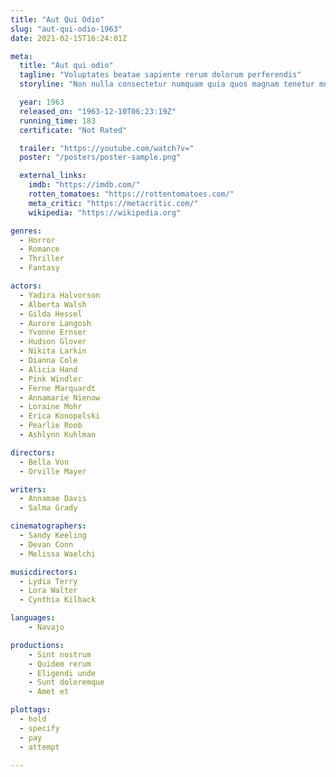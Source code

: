 ```yaml
---
title: "Aut Qui Odio"
slug: "aut-qui-odio-1963"
date: 2021-02-15T16:24:01Z

meta:
  title: "Aut qui odio"
  tagline: "Voluptates beatae sapiente rerum dolorum perferendis"
  storyline: "Non nulla consectetur numquam quia quos magnam tenetur molestias consequuntur voluptatem eaque aut quo nobis eum et molestias iste eos sapiente esse ratione unde cumque voluptates magnam"

  year: 1963
  released_on: "1963-12-10T06:23:19Z"
  running_time: 183
  certificate: "Not Rated"

  trailer: "https://youtube.com/watch?v="
  poster: "/posters/poster-sample.png"

  external_links:
    imdb: "https://imdb.com/"
    rotten_tomatoes: "https://rottentomatoes.com/"
    meta_critic: "https://metacritic.com/"
    wikipedia: "https://wikipedia.org"

genres:
  - Horror
  - Romance
  - Thriller
  - Fantasy

actors:
  - Yadira Halvorson
  - Alberta Walsh
  - Gilda Hessel
  - Aurore Langosh
  - Yvonne Ernser
  - Hudson Glover
  - Nikita Larkin
  - Dianna Cole
  - Alicia Hand
  - Pink Windler
  - Ferne Marquardt
  - Annamarie Nienow
  - Loraine Mohr
  - Erica Konopelski
  - Pearlie Roob
  - Ashlynn Kuhlman

directors:
  - Bella Von
  - Orville Mayer

writers:
  - Annamae Davis
  - Salma Grady

cinematographers:
  - Sandy Keeling
  - Devan Conn
  - Melissa Waelchi

musicdirectors:
  - Lydia Terry
  - Lora Walter
  - Cynthia Kilback

languages:
    - Navajo

productions:
    - Sint nostrum
    - Quidem rerum
    - Eligendi unde
    - Sunt doloremque
    - Amet et

plottags:
  - hold
  - specify
  - pay
  - attempt

---
```


